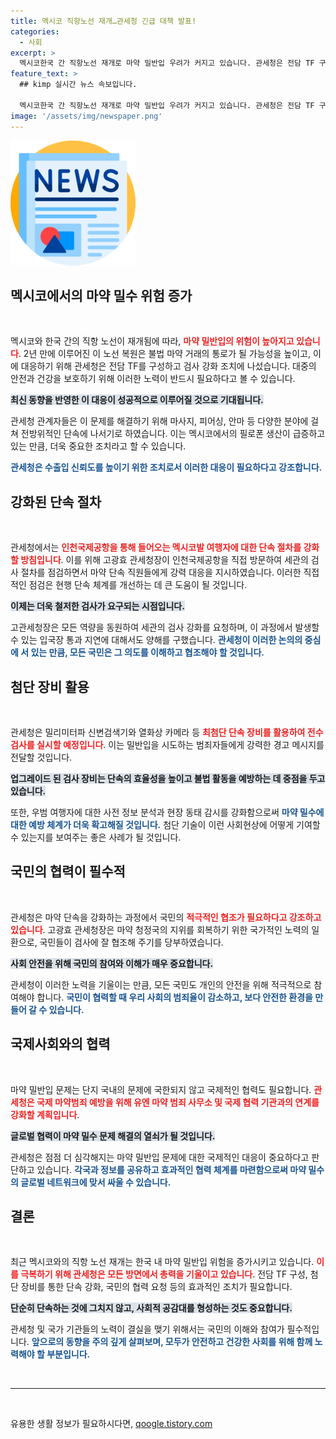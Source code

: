 ```yaml
---
title: 멕시코 직항노선 재개…관세청 긴급 대책 발표!
categories:
  - 사회
excerpt: >
  멕시코한국 간 직항노선 재개로 마약 밀반입 우려가 커지고 있습니다. 관세청은 전담 TF 구성 및 입국자 전수검사를 실시하며 단속을 강화하기로 했습니다. 국민 건강과 안전을 위한 조치에 적극 협조를 부탁드립니다!
feature_text: >
  ## kimp 실시간 뉴스 속보입니다.

  멕시코한국 간 직항노선 재개로 마약 밀반입 우려가 커지고 있습니다. 관세청은 전담 TF 구성 및 입국자 전수검사를 실시하며 단속을 강화하기로 했습니다. 국민 건강과 안전을 위한 조치에 적극 협조를 부탁드립니다!
image: '/assets/img/newspaper.png'
---
```


<p><img src="/assets/img/newspaper.png" alt="kimplant 속보" /></p>

<h2 data-ke-size="size26">멕시코에서의 마약 밀수 위험 증가</h2>

<p data-ke-size="size16">&nbsp;</p>

<p>멕시코와 한국 간의 직항 노선이 재개됨에 따라, <b><span style="color: #ee2323;">마약 밀반입의 위험이 높아지고 있습니다</span></b>. 2년 만에 이루어진 이 노선 복원은 불법 마약 거래의 통로가 될 가능성을 높이고, 이에 대응하기 위해 관세청은 전담 TF를 구성하고 검사 강화 조치에 나섰습니다. 대중의 안전과 건강을 보호하기 위해 이러한 노력이 반드시 필요하다고 볼 수 있습니다. </p>

<p><b><span style="background-color: #21538527;">최신 동향을 반영한 이 대응이 성공적으로 이루어질 것으로 기대됩니다.</span></b></p>

<p>관세청 관계자들은 이 문제를 해결하기 위해 마사지, 피어싱, 안마 등 다양한 분야에 걸쳐 전방위적인 단속에 나서기로 하였습니다. 이는 멕시코에서의 필로폰 생산이 급증하고 있는 만큼, 더욱 중요한 조치라고 할 수 있습니다. </p>

<p><b><span style="color: #1a5490;">관세청은 수출입 신뢰도를 높이기 위한 조치로서 이러한 대응이 필요하다고 강조합니다.</span></b> </p>

<h2 data-ke-size="size26">강화된 단속 절차</h2>

<p data-ke-size="size16">&nbsp;</p>

<p>관세청에서는 <b><span style="color: #ee2323;">인천국제공항을 통해 들어오는 멕시코발 여행자에 대한 단속 절차를 강화할 방침입니다</span></b>. 이를 위해 고광효 관세청장이 인천국제공항을 직접 방문하여 세관의 검사 절차를 점검하면서 마약 단속 직원들에게 강력 대응을 지시하였습니다. 이러한 직접적인 점검은 현행 단속 체계를 개선하는 데 큰 도움이 될 것입니다. </p>

<p><b><span style="background-color: #21538527;">이제는 더욱 철저한 검사가 요구되는 시점입니다.</span></b></p>

<p>고관세청장은 모든 역량을 동원하여 세관의 검사 강화를 요청하며, 이 과정에서 발생할 수 있는 입국장 통과 지연에 대해서도 양해를 구했습니다. <b><span style="color: #1a5490;">관세청이 이러한 논의의 중심에 서 있는 만큼, 모든 국민은 그 의도를 이해하고 협조해야 할 것입니다.</span></b></p>

<h2 data-ke-size="size26">첨단 장비 활용</h2>

<p data-ke-size="size16">&nbsp;</p>

<p>관세청은 밀리미터파 신변검색기와 열화상 카메라 등 <b><span style="color: #ee2323;">최첨단 단속 장비를 활용하여 전수검사를 실시할 예정입니다</span></b>. 이는 밀반입을 시도하는 범죄자들에게 강력한 경고 메시지를 전달할 것입니다. </p>

<p><b><span style="background-color: #21538527;">업그레이드 된 검사 장비는 단속의 효율성을 높이고 불법 활동을 예방하는 데 중점을 두고 있습니다.</span></b> </p>

<p>또한, 우범 여행자에 대한 사전 정보 분석과 현장 동태 감시를 강화함으로써 <b><span style="color: #1a5490;">마약 밀수에 대한 예방 체계가 더욱 확고해질 것입니다.</span></b> 첨단 기술이 이런 사회현상에 어떻게 기여할 수 있는지를 보여주는 좋은 사례가 될 것입니다.</p>

<h2 data-ke-size="size26">국민의 협력이 필수적</h2>

<p data-ke-size="size16">&nbsp;</p>

<p>관세청은 마약 단속을 강화하는 과정에서 국민의 <b><span style="color: #ee2323;">적극적인 협조가 필요하다고 강조하고 있습니다</span></b>. 고광효 관세청장은 마약 청정국의 지위를 회복하기 위한 국가적인 노력의 일환으로, 국민들이 검사에 잘 협조해 주기를 당부하였습니다. </p>

<p><b><span style="background-color: #21538527;">사회 안전을 위해 국민의 참여와 이해가 매우 중요합니다.</span></b></p>

<p>관세청이 이러한 노력을 기울이는 만큼, 모든 국민도 개인의 안전을 위해 적극적으로 참여해야 합니다. <b><span style="color: #1a5490;">국민이 협력할 때 우리 사회의 범죄율이 감소하고, 보다 안전한 환경을 만들어 갈 수 있습니다.</span></b> </p>

<h2 data-ke-size="size26">국제사회와의 협력</h2>

<p data-ke-size="size16">&nbsp;</p>

<p>마약 밀반입 문제는 단지 국내의 문제에 국한되지 않고 국제적인 협력도 필요합니다. <b><span style="color: #ee2323;">관세청은 국제 마약범죄 예방을 위해 유엔 마약 범죄 사무소 및 국제 협력 기관과의 연계를 강화할 계획입니다</span></b>. </p>

<p><b><span style="background-color: #21538527;">글로벌 협력이 마약 밀수 문제 해결의 열쇠가 될 것입니다.</span></b></p>

<p>관세청은 점점 더 심각해지는 마약 밀반입 문제에 대한 국제적인 대응이 중요하다고 판단하고 있습니다. <b><span style="color: #1a5490;">각국과 정보를 공유하고 효과적인 협력 체계를 마련함으로써 마약 밀수의 글로벌 네트워크에 맞서 싸울 수 있습니다.</span></b> </p>

<h2 data-ke-size="size26">결론</h2>

<p data-ke-size="size16">&nbsp;</p>

<p>최근 멕시코와의 직항 노선 재개는 한국 내 마약 밀반입 위험을 증가시키고 있습니다. <b><span style="color: #ee2323;">이를 극복하기 위해 관세청은 모든 방면에서 총력을 기울이고 있습니다</span></b>. 전담 TF 구성, 첨단 장비를 통한 단속 강화, 국민의 협력 요청 등의 효과적인 조치가 필요합니다. </p>

<p><b><span style="background-color: #21538527;">단순히 단속하는 것에 그치지 않고, 사회적 공감대를 형성하는 것도 중요합니다.</span></b></p>

<p>관세청 및 국가 기관들의 노력이 결실을 맺기 위해서는 국민의 이해와 참여가 필수적입니다. <b><span style="color: #1a5490;">앞으로의 동향을 주의 깊게 살펴보며, 모두가 안전하고 건강한 사회를 위해 함께 노력해야 할 부분입니다.</span></b></p>

<p data-ke-size="size16">&nbsp;</p>

<hr>

<p data-ke-size="size16">&nbsp;</p>
유용한 생활 정보가 필요하시다면, <a href="https://qoogle.tistory.com" rel="dofollow">qoogle.tistory.com</a>


